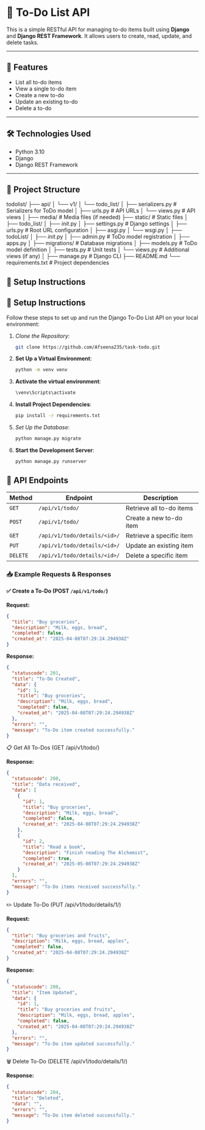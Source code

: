 # 📝 To-Do List API

This is a simple RESTful API for managing to-do items built using **Django** and **Django REST Framework**. It allows users to create, read, update, and delete tasks.

---

## 🚀 Features

- List all to-do items
- View a single to-do item
- Create a new to-do
- Update an existing to-do
- Delete a to-do

---

## 🛠 Technologies Used

- Python 3.10
- Django
- Django REST Framework

---

## 📁 Project Structure

todolist/
├── api/
│   └── v1/
│       └── todo_list/
│           ├── serializers.py     # Serializers for ToDo model
│           ├── urls.py            # API URLs
│           └── views.py           # API views 
│
├── media/                         # Media files (if needed)
├── static/                        # Static files
│
├── todo_list/
│   ├── _init_.py
│   ├── settings.py                # Django settings
│   ├── urls.py                    # Root URL configuration
│   ├── asgi.py
│   └── wsgi.py
│
├── todoList/
│   ├── _init_.py
│   ├── admin.py                   # ToDo model registration
│   ├── apps.py
│   ├── migrations/                # Database migrations
│   ├── models.py                  # ToDo model definition
│   ├── tests.py                   # Unit tests
│   └── views.py                   # Additional views (if any)
│
├── manage.py                      # Django CLI
├── README.md
└── requirements.txt               # Project dependencies


## 🔧 Setup Instructions

## 📖 Setup Instructions

Follow these steps to set up and run the Django To-Do List API on your local environment:

1. *Clone the Repository*:
   ```bash
   git clone https://github.com/Afseena235/task-todo.git
   
2. **Set Up a Virtual Environment**:
   ```bash
   python -m venv venv

3. **Activate the virtual environment**:
   ```bash
   \venv\Scripts\activate
   
4. **Install Project Dependencies**:
   ```bash
   pip install -r requirements.txt
   
5. *Set Up the Database*:
   ```bash
   python manage.py migrate
   
6. **Start the Development Server**:
   ```bash
   python manage.py runserver

## 📌 API Endpoints

| **Method** | **Endpoint**                  | **Description**              |
|------------|-------------------------------|-------------------------------|
| `GET`      | `/api/v1/todo/`               | Retrieve all to-do items      |
| `POST`     | `/api/v1/todo/`               | Create a new to-do item       |
| `GET`      | `/api/v1/todo/details/<id>/`  | Retrieve a specific item      |
| `PUT`      | `/api/v1/todo/details/<id>/`  | Update an existing item       |
| `DELETE`   | `/api/v1/todo/details/<id>/`  | Delete a specific item        |
### 📥 Example Requests & Responses

#### ✅ Create a To-Do (POST `/api/v1/todo/`)

**Request:**
```json
{
  "title": "Buy groceries",
  "description": "Milk, eggs, bread",
  "completed": false,
  "created_at": "2025-04-08T07:29:24.294938Z"
}
```

**Response:**
````json
{
  "statuscode": 201,
  "title": "To-Do Created",
  "data": {
    "id": 1,
    "title": "Buy groceries",
    "description": "Milk, eggs, bread",
    "completed": false,
    "created_at": "2025-04-08T07:29:24.294938Z"
  },
  "errors": "",
  "message": "To-Do item created successfully."
}
````
📋 Get All To-Dos (GET /api/v1/todo/)

**Response:**
````json
{
  "statuscode": 200,
  "title": "Data received",
  "data": [
    {
      "id": 1,
      "title": "Buy groceries",
      "description": "Milk, eggs, bread",
      "completed": false,
      "created_at": "2025-04-08T07:29:24.294938Z"
    },
    {
      "id": 2,
      "title": "Read a book",
      "description": "Finish reading The Alchemist",
      "completed": true,
      "created_at": "2025-05-08T07:29:24.294938Z"
    }
  ],
  "errors": "",
  "message": "To-Do items received successfully."
}

````
✏️ Update To-Do (PUT /api/v1/todo/details/1/)

**Request:**
````json
{
  "title": "Buy groceries and fruits",
  "description": "Milk, eggs, bread, apples",
  "completed": false,
  "created_at": "2025-04-08T07:29:24.294938Z"
}

````
**Response:**
````json
{
  "statuscode": 200,
  "title": "Item Updated",
  "data": {
    "id": 1,
    "title": "Buy groceries and fruits",
    "description": "Milk, eggs, bread, apples",
    "completed": false,
    "created_at": "2025-04-08T07:29:24.294938Z"
  },
  "errors": "",
  "message": "To-Do item updated successfully."
}

````
🗑️ Delete To-Do (DELETE /api/v1/todo/details/1/)

**Response:**
````json
{
  "statuscode": 204,
  "title": "Deleted",
  "data": "",
  "errors": "",
  "message": "To-Do item deleted successfully."
}
````
